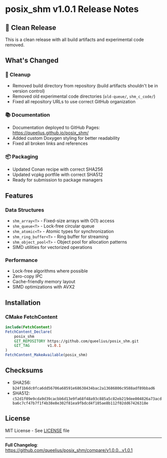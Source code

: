 # posix_shm v1.0.1 Release Notes

## 🎉 Clean Release

This is a clean release with all build artifacts and experimental code removed.

## What's Changed

### 🧹 Cleanup
- Removed build directory from repository (build artifacts shouldn't be in version control)
- Removed old experimental code directories (`old-queue/`, `shm_c_code/`)
- Fixed all repository URLs to use correct GitHub organization

### 📚 Documentation
- Documentation deployed to GitHub Pages: https://queelius.github.io/posix_shm/
- Added custom Doxygen styling for better readability
- Fixed all broken links and references

### 📦 Packaging
- Updated Conan recipe with correct SHA256
- Updated vcpkg portfile with correct SHA512
- Ready for submission to package managers

## Features

### Data Structures
- `shm_array<T>` - Fixed-size arrays with O(1) access
- `shm_queue<T>` - Lock-free circular queue
- `shm_atomic<T>` - Atomic types for synchronization
- `shm_ring_buffer<T>` - Ring buffer for streaming
- `shm_object_pool<T>` - Object pool for allocation patterns
- SIMD utilities for vectorized operations

### Performance
- Lock-free algorithms where possible
- Zero-copy IPC
- Cache-friendly memory layout
- SIMD optimizations with AVX2

## Installation

### CMake FetchContent
```cmake
include(FetchContent)
FetchContent_Declare(
    posix_shm
    GIT_REPOSITORY https://github.com/queelius/posix_shm.git
    GIT_TAG        v1.0.1
)
FetchContent_MakeAvailable(posix_shm)
```

## Checksums

- SHA256: `b24f1b6dc0fca6dd56706a68591e68638434bac2a13686806c9588adf89bbad6`
- SHA512: `c52d1f09e9cda9d39cacbb6d13e9fa68f48a93c885a5c82eb219dee004826a73acdba6c7cf47b7f1f4b38e8e302f81ea9fbdcd4f105ae8b112f02dd67426318e`

## License

MIT License - See [LICENSE](LICENSE) file

---

**Full Changelog**: https://github.com/queelius/posix_shm/compare/v1.0.0...v1.0.1